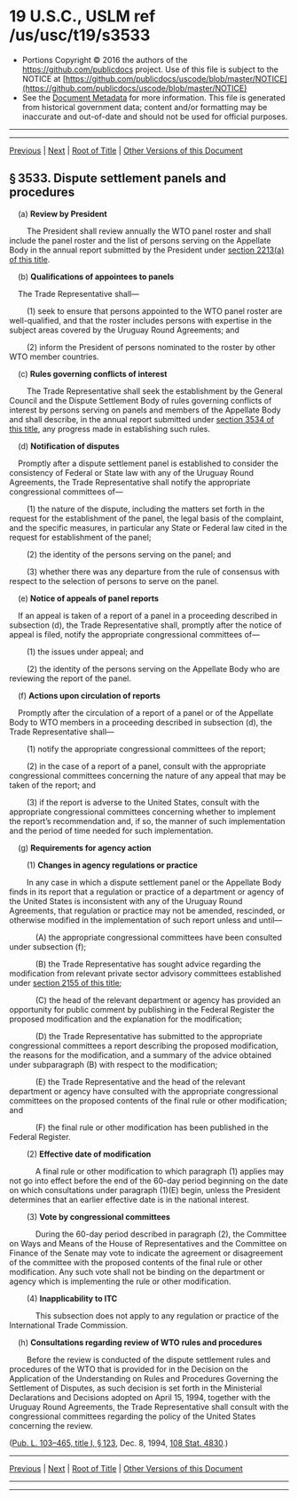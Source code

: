 ---
---

# 19 U.S.C., USLM ref /us/usc/t19/s3533

* Portions Copyright © 2016 the authors of the https://github.com/publicdocs project.
  Use of this file is subject to the NOTICE at [https://github.com/publicdocs/uscode/blob/master/NOTICE](https://github.com/publicdocs/uscode/blob/master/NOTICE)
* See the [Document Metadata](././../../../../../..//README.md) for more information.
  This file is generated from historical government data; content and/or formatting may be inaccurate and out-of-date and should not be used for official purposes.

----------
----------

[Previous](./../../../../../..//us/usc/t19/ch22/schI/ptC/m__us_usc_t19_s3532.md) | [Next](./../../../../../..//us/usc/t19/ch22/schI/ptC/m__us_usc_t19_s3534.md) | [Root of Title](./../../../../../../) | [Other Versions of this Document](https://publicdocs.github.io/go/links?ns=uslm&ref=%2Fus%2Fusc%2Ft19%2Fs3533)

## § 3533. Dispute settlement panels and procedures

    (a) __Review by President__ 

        The President shall review annually the WTO panel roster and shall include the panel roster and the list of persons serving on the Appellate Body in the annual report submitted by the President under [section 2213(a) of this title][/us/usc/t19/s2213/a].

    (b) __Qualifications of appointees to panels__ 

    The Trade Representative shall—

        (1) seek to ensure that persons appointed to the WTO panel roster are well-qualified, and that the roster includes persons with expertise in the subject areas covered by the Uruguay Round Agreements; and

        (2) inform the President of persons nominated to the roster by other WTO member countries.

    (c) __Rules governing conflicts of interest__ 

        The Trade Representative shall seek the establishment by the General Council and the Dispute Settlement Body of rules governing conflicts of interest by persons serving on panels and members of the Appellate Body and shall describe, in the annual report submitted under [section 3534 of this title][/us/usc/t19/s3534], any progress made in establishing such rules.

    (d) __Notification of disputes__ 

    Promptly after a dispute settlement panel is established to consider the consistency of Federal or State law with any of the Uruguay Round Agreements, the Trade Representative shall notify the appropriate congressional committees of—

        (1) the nature of the dispute, including the matters set forth in the request for the establishment of the panel, the legal basis of the complaint, and the specific measures, in particular any State or Federal law cited in the request for establishment of the panel;

        (2) the identity of the persons serving on the panel; and

        (3) whether there was any departure from the rule of consensus with respect to the selection of persons to serve on the panel.

    (e) __Notice of appeals of panel reports__ 

    If an appeal is taken of a report of a panel in a proceeding described in subsection (d), the Trade Representative shall, promptly after the notice of appeal is filed, notify the appropriate congressional committees of—

        (1) the issues under appeal; and

        (2) the identity of the persons serving on the Appellate Body who are reviewing the report of the panel.

    (f) __Actions upon circulation of reports__ 

    Promptly after the circulation of a report of a panel or of the Appellate Body to WTO members in a proceeding described in subsection (d), the Trade Representative shall—

        (1) notify the appropriate congressional committees of the report;

        (2) in the case of a report of a panel, consult with the appropriate congressional committees concerning the nature of any appeal that may be taken of the report; and

        (3) if the report is adverse to the United States, consult with the appropriate congressional committees concerning whether to implement the report’s recommendation and, if so, the manner of such implementation and the period of time needed for such implementation.

    (g) __Requirements for agency action__ 

        (1) __Changes in agency regulations or practice__ 

        In any case in which a dispute settlement panel or the Appellate Body finds in its report that a regulation or practice of a department or agency of the United States is inconsistent with any of the Uruguay Round Agreements, that regulation or practice may not be amended, rescinded, or otherwise modified in the implementation of such report unless and until—

            (A) the appropriate congressional committees have been consulted under subsection (f);

            (B) the Trade Representative has sought advice regarding the modification from relevant private sector advisory committees established under [section 2155 of this title][/us/usc/t19/s2155];

            (C) the head of the relevant department or agency has provided an opportunity for public comment by publishing in the Federal Register the proposed modification and the explanation for the modification;

            (D) the Trade Representative has submitted to the appropriate congressional committees a report describing the proposed modification, the reasons for the modification, and a summary of the advice obtained under subparagraph (B) with respect to the modification;

            (E) the Trade Representative and the head of the relevant department or agency have consulted with the appropriate congressional committees on the proposed contents of the final rule or other modification; and

            (F) the final rule or other modification has been published in the Federal Register.

        (2) __Effective date of modification__ 

            A final rule or other modification to which paragraph (1) applies may not go into effect before the end of the 60-day period beginning on the date on which consultations under paragraph (1)(E) begin, unless the President determines that an earlier effective date is in the national interest.

        (3) __Vote by congressional committees__ 

            During the 60-day period described in paragraph (2), the Committee on Ways and Means of the House of Representatives and the Committee on Finance of the Senate may vote to indicate the agreement or disagreement of the committee with the proposed contents of the final rule or other modification. Any such vote shall not be binding on the department or agency which is implementing the rule or other modification.

        (4) __Inapplicability to ITC__ 

            This subsection does not apply to any regulation or practice of the International Trade Commission.

    (h) __Consultations regarding review of WTO rules and procedures__ 

        Before the review is conducted of the dispute settlement rules and procedures of the WTO that is provided for in the Decision on the Application of the Understanding on Rules and Procedures Governing the Settlement of Disputes, as such decision is set forth in the Ministerial Declarations and Decisions adopted on April 15, 1994, together with the Uruguay Round Agreements, the Trade Representative shall consult with the congressional committees regarding the policy of the United States concerning the review.

([Pub. L. 103–465, title I, § 123][/us/pl/103/465/s123], Dec. 8, 1994, [108 Stat. 4830][/us/stat/108/4830].)

----------

[Previous](./../../../../../..//us/usc/t19/ch22/schI/ptC/m__us_usc_t19_s3532.md) | [Next](./../../../../../..//us/usc/t19/ch22/schI/ptC/m__us_usc_t19_s3534.md) | [Root of Title](./../../../../../../) | [Other Versions of this Document](https://publicdocs.github.io/go/links?ns=uslm&ref=%2Fus%2Fusc%2Ft19%2Fs3533)

----------
----------

[/us/usc/t19/s2213/a]: https://publicdocs.github.io/go/links?ns=uslm&ref=%2Fus%2Fusc%2Ft19%2Fs2213%2Fa
[/us/usc/t19/s3534]: https://publicdocs.github.io/go/links?ns=uslm&ref=%2Fus%2Fusc%2Ft19%2Fs3534
[/us/usc/t19/s2155]: https://publicdocs.github.io/go/links?ns=uslm&ref=%2Fus%2Fusc%2Ft19%2Fs2155
[/us/pl/103/465/s123]: https://publicdocs.github.io/go/links?ns=uslm&ref=%2Fus%2Fpl%2F103%2F465%2Fs123
[/us/stat/108/4830]: https://publicdocs.github.io/go/links?ns=uslm&ref=%2Fus%2Fstat%2F108%2F4830


